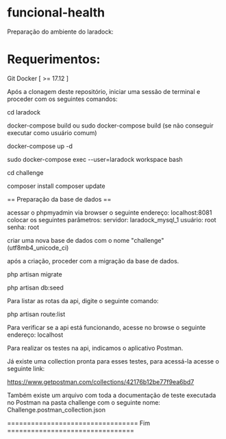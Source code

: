 # funcional-health

Preparação do ambiente do laradock:

# Requerimentos:

Git
Docker [ >= 17.12 ]

Após a clonagem deste repositório, iniciar uma sessão de terminal e proceder com os seguintes comandos:

cd laradock

docker-compose build ou sudo docker-compose build (se não conseguir executar como usuário comum)

docker-compose up -d

sudo docker-compose exec --user=laradock workspace bash

cd challenge

composer install
composer update

== Preparação da base de dados ==

acessar o phpmyadmin via browser o seguinte endereço: localhost:8081
colocar os seguintes parâmetros:
servidor: laradock_mysql_1
usuário: root
senha: root

criar uma nova base de dados com o nome "challenge" (utf8mb4_unicode_ci)

após a criação, proceder com a migração da base de dados.

php artisan migrate

php artisan db:seed

Para listar as rotas da api, digite o seguinte comando:

php artisan route:list

Para verificar se a api está funcionando, acesse no browse o seguinte endereço: localhost

Para realizar os testes na api, indicamos o aplicativo Postman.

Já existe uma collection pronta para esses testes, para acessá-la acesse o seguinte link:

https://www.getpostman.com/collections/42176b12be77f9ea6bd7

Também existe um arquivo com toda a documentação de teste executada no Postman na pasta challenge com
o seguinte nome: Challenge.postman_collection.json

================================= Fim ================================
